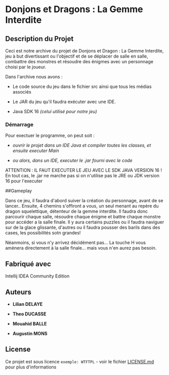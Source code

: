 # Donjons et Dragons : La Gemme Interdite

## Description du Projet

Ceci est notre archive du projet de Donjons et Dragon : La Gemme Interdite, jeu à but divertissant ou l'objectif et de se déplacer de salle en salle, combattre
des monstres et résoudre des énigmes avec un personnage choisi par le joueur.

Dans l'archive nous avons : 
- Le code source du jeu dans le fichier src ainsi que tous les médias associés

- Le JAR du jeu qu'il faudra exécuter avec une IDE.

- Java SDK 16 _(celui utilisé pour notre jeu)_


### Démarrage

Pour exectuer le programme, on peut soit :

- _ouvrir le projet dans un IDE Java et compiler toutes les classes, et ensuite executer Main_

- _ou alors, dans un IDE, executer le .jar fourni avec le code_

ATTENTION : IL FAUT EXECUTER LE JEU AVEC LE SDK JAVA VERSION 16 ! En tout cas, le .jar ne marche pas si on n'utilise pas le JRE ou JDK version 16 pour l'executer


##Gameplay

Dans ce jeu, il faudra d'abord suiver la création du personnage, avant de se lancer.. Ensuite, 4 chemins s'offiront a vous, un seul menant au repère du dragon
squelettique, détenteur de la gemme interdite. Il faudra donc parcourir chaque salle, résoudre chaque énigme et battre chaque monstre pour accéder a la salle finale.
Il y aura certains puzzles ou il faudra naviguer sur de la glace glissante, d'autres ou il faudra pousser des barils dans des cases, les possibilités sotn grandes!

Néanmoins, si vous n'y arrivez décidément pas... La touche H vous amènera directement à la salle finale... mais vous n'en aurez pas besoin.


## Fabriqué avec

Intellij IDEA Community Edition



## Auteurs

* **Lilian DELAYE** 

* **Theo DUCASSE**
* **Mouahid BALLE**
* **Augustin MONS**

## License

Ce projet est sous licence ``exemple: WTFTPL`` - voir le fichier [LICENSE.md](LICENSE.md) pour plus d'informations

